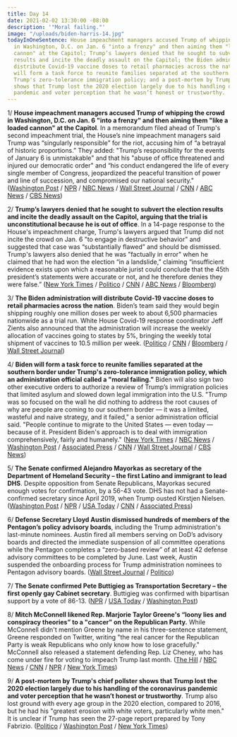 ```yaml
---
title: Day 14
date: 2021-02-02 13:30:00 -08:00
description: '"Moral failing."'
image: "/uploads/biden-harris-14.jpg"
todayInOneSentence: House impeachment managers accused Trump of whipping the crowd
  in Washington, D.C. on Jan. 6 "into a frenzy" and then aiming them "like a loaded
  cannon" at the Capitol; Trump’s lawyers denied that he sought to subvert the election
  results and incite the deadly assault on the Capitol; the Biden administration will
  distribute Covid-19 vaccine doses to retail pharmacies across the nation; Biden
  will form a task force to reunite families separated at the southern border under
  Trump's zero-tolerance immigration policy; and a post-mortem by Trump's chief pollster
  shows that Trump lost the 2020 election largely due to his handling of the coronavirus
  pandemic and voter perception that he wasn’t honest or trustworthy.
---
```


1/ **House impeachment managers accused Trump of whipping the crowd in Washington, D.C. on Jan. 6 "into a frenzy" and then aiming them "like a loaded cannon" at the Capitol**. In a memorandum filed ahead of Trump's second impeachment trial, the House’s nine impeachment managers said Trump was “singularly responsible” for the riot, accusing him of “a betrayal of historic proportions.” They added: "Trump’s responsibility for the events of January 6 is unmistakable" and that his "abuse of office threatened and injured our democratic order" and “his conduct endangered the life of every single member of Congress, jeopardized the peaceful transition of power and line of succession, and compromised our national security." ([Washington Post](https://www.washingtonpost.com/politics/house-impeachment-trial-brief/2021/02/02/8eca2f14-6557-11eb-8c64-9595888caa15_story.html) / [NPR](https://www.npr.org/2021/02/02/963214171/house-impeachment-managers-trump-whipped-mob-into-frenzy-aimed-it-at-capitol) / [NBC News](https://www.nbcnews.com/politics/congress/trump-s-responsibility-capitol-riot-unmistakable-house-democrats-say-impeachment-n1256459) / [Wall Street Journal](https://www.wsj.com/articles/trump-house-democrats-to-lay-out-impeachment-trial-strategies-11612270484) / [CNN](https://www.cnn.com/2021/02/01/politics/impeachment-house-trump-riots/index.html) / [ABC News](https://abcnews.go.com/Politics/house-dems-make-impeachment-case-pre-trial/story?id=75619665) / [CBS News](https://www.cbsnews.com/news/trump-impeachment-responsibility-capitol-riot/))

2/ **Trump’s lawyers denied that he sought to subvert the election results and incite the deadly assault on the Capitol, arguing that the trial is unconstitutional because he is out of office**. In a 14-page response to the House's impeachment charge, Trump's lawyers argued that Trump did not incite the crowd on Jan. 6 "to engage in destructive behavior" and suggested that case was “substantially flawed” and should be dismissed. Trump's lawyers also denied that he was "factually in error" when he claimed that he had won the election “in a landslide,” claiming “insufficient evidence exists upon which a reasonable jurist could conclude that the 45th president’s statements were accurate or not, and he therefore denies they were false.” ([New York Times](https://www.nytimes.com/2021/02/02/us/politics/trump-impeachment-defense.html) / [Politico](https://www.politico.com/news/2021/02/02/house-impeachment-brief-trump-responsible-capitol-attack-464930) / [CNN](https://www.cnn.com/2021/02/02/politics/democratic-impeachment-filing/index.html) / [ABC News](https://abcnews.go.com/Politics/trump-argues-impeachment-trial-unconstitutional-denies-violated-oath/story?id=75634370) / [Bloomberg](https://www.bloomberg.com/news/articles/2021-02-02/trump-s-guilt-in-inciting-riot-is-unmistakable-democrats-say?sref=MIBMEEoj))

3/ **The Biden administration will distribute Covid-19 vaccine doses to retail pharmacies across the nation**. Biden’s team said they would begin shipping roughly one million doses per week to about 6,500 pharmacies nationwide as a trial run. White House Covid-19 response coordinator Jeff Zients also announced that the administration will increase the weekly allocation of vaccines going to states by 5%, bringing the weekly total shipment of vaccines to 10.5 million per week. ([Politico](https://www.politico.com/news/2021/02/02/biden-vaccine-pharmacies-464995) / [CNN](https://www.cnn.com/2021/02/02/politics/vaccine-shipments-white-house/index.html) / [Bloomberg](https://www.bloomberg.com/news/articles/2021-02-02/biden-team-will-test-shipping-vaccines-directly-to-pharmacies?sref=MIBMEEoj) / [Wall Street Journal](https://www.wsj.com/articles/covid-19-vaccine-supply-to-states-to-rise-again-biden-administration-says-11612288723))

4/ **Biden will form a task force to reunite families separated at the southern border under Trump's zero-tolerance immigration policy, which an administration official called a "moral failing."** Biden will also sign two other executive orders to authorize a review of Trump’s immigration policies that limited asylum and slowed down legal immigration into the U.S. "Trump was so focused on the wall he did nothing to address the root causes of why are people are coming to our southern border — it was a limited, wasteful and naive strategy, and it failed," a senior administration official said. "People continue to migrate to the United States — even today — because of it. President Biden's approach is to deal with immigration comprehensively, fairly and humanely." ([New York Times](https://www.nytimes.com/2021/02/02/us/politics/biden-immigration-executive-orders-trump.html) / [NBC News](https://www.nbcnews.com/politics/immigration/biden-sign-executive-orders-immigration-including-family-reunification-n1256431) / [Washington Post](https://www.washingtonpost.com/national/biden-immigration-executive-order/2021/02/02/8c7510a8-64f3-11eb-bf81-c618c88ed605_story.html) / [Associated Press](https://apnews.com/article/joe-biden-donald-trump-politics-biden-cabinet-mexico-a751ae09bccbb836918613c7f7b7ac09) / [CNN](https://www.cnn.com/2021/02/02/politics/biden-immigration-executive-orders/index.html) / [Wall Street Journal](https://www.wsj.com/articles/biden-to-set-up-task-force-to-reunite-families-separated-at-the-border-11612260003) / [CBS News](https://www.cbsnews.com/news/biden-executive-orders-immigration-border-family-separation-live-stream-today-2021-02-02/))

5/ **The Senate confirmed Alejandro Mayorkas as secretary of the Department of Homeland Security – the first Latino and immigrant to lead DHS**. Despite opposition from Senate Republicans, Mayorkas secured enough votes for confirmation, by a 56-43 vote. DHS has not had a Senate-confirmed secretary since April 2019, when Trump ousted Kirstjen Nielsen. ([Washington Post](https://www.washingtonpost.com/national/senate-confirms-alejandro-mayorkas-as-homeland-security-secretary/2021/02/02/6297f98e-64d6-11eb-bf81-c618c88ed605_story.html) / [NPR](https://www.npr.org/sections/president-biden-takes-office/2021/02/02/963317909/senate-makes-alejandro-mayorkas-first-latino-head-of-homeland-security) / [USA Today](https://www.usatoday.com/story/news/politics/2021/02/02/alejandra-mayorkas-confirmed-first-latino-and-immigrant-run-dhs/4354676001/) / [CNN](https://www.cnn.com/2021/02/02/politics/pete-buttigieg-alejandro-mayorkas-senate-confirmation-vote/index.html) / [Associated Press](https://apnews.com/article/joe-biden-donald-trump-biden-cabinet-cabinets-immigration-b55d5eef10e3dc36830d85adca67aaba))

6/ **Defense Secretary Lloyd Austin dismissed hundreds of members of the Pentagon’s policy advisory boards**, including the Trump administration's last-minute nominees. Austin fired all members serving on DoD’s advisory boards and directed the immediate suspension of all committee operations while the Pentagon completes a “zero-based review” of at least 42 defense advisory committees to be completed by June. Last week, Austin suspended the onboarding process for Trump administration nominees to Pentagon advisory boards. ([Wall Street Journal](https://www.wsj.com/articles/defense-chief-clears-out-pentagon-advisory-boards-to-oust-last-minute-trump-picks-11612289262) / [Politico](https://www.politico.com/news/2021/02/02/lloyd-austin-pentagon-advisory-board-members-465108))

7/ **The Senate confirmed Pete Buttigieg as Transportation Secretary – the first openly gay Cabinet secretary**. Buttigieg was confirmed with bipartisan support by a vote of 86-13. ([NPR](https://www.npr.org/sections/president-biden-takes-office/2021/02/02/963217201/pete-buttigieg-confirmed-as-transportation-secretary) / [USA Today](https://www.usatoday.com/story/news/politics/2021/02/02/pete-buttigieg-confirmed-first-openly-gay-transportation-secretary/4354653001/) / [Washington Post](https://www.washingtonpost.com/local/trafficandcommuting/pete-buttigieg-transportation-secretary/2021/02/01/e43795f8-60c6-11eb-9061-07abcc1f9229_story.html))

8/ **Mitch McConnell likened Rep. Marjorie Taylor Greene's “loony lies and conspiracy theories” to a "cancer" on the Republican Party.** While McConnell didn't mention Greene by name in his three-sentence statement, Greene responded on Twitter, writing "the real cancer for the Republican Party is weak Republicans who only know how to lose gracefully." McConnell also released a statement defending Rep. Liz Cheney, who has come under fire for voting to impeach Trump last month. ([The Hill](https://thehill.com/homenews/house/536850-mcconnell-says-taylor-greene-a-cancer-to-gop-country) / [NBC News](https://www.nbcnews.com/politics/congress/cancer-republican-party-mcconnell-condemns-loony-lies-swipe-marjorie-taylor-n1256429) / [CNN](https://www.cnn.com/2021/02/01/politics/mcconnell-marjorie-taylor-greene-cancer-republican-party/index.html) / [NPR](https://www.npr.org/2021/02/01/963069170/mcconnell-slams-rep-marjorie-taylor-greene-conspiracies-as-loony-lies) / [New York Times](https://www.nytimes.com/live/2021/02/02/us/biden-administration/democrats-launch-ads-against-marjorie-taylor-greene-as-mcconnell-blasts-her-as-a-cancer-on-the-republican-party))

9/ **A post-mortem by Trump's chief pollster shows that Trump lost the 2020 election largely due to his handling of the coronavirus pandemic and voter perception that he wasn’t honest or trustworthy**. Trump also lost ground with every age group in the 2020 election, compared to 2016, but he had his "greatest erosion with white voters, particularly white men."  It is unclear if Trump has seen the 27-page report prepared by Tony Fabrizio. ([Politico](https://www.politico.com/news/2021/02/01/trump-campaign-autopsy-paints-damning-picture-of-defeat-464636) / [Washington Post](https://www.washingtonpost.com/politics/poor-handling-of-virus-cost-trump-his-reelection-campaign-autopsy-finds/2021/02/01/92d60002-650b-11eb-886d-5264d4ceb46d_story.html) / [New York Times](https://www.nytimes.com/2021/02/02/us/politics/white-men-trump.html))